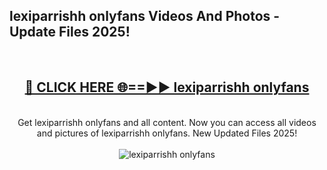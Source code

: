 <h2>lexiparrishh onlyfans Videos And Photos - Update Files 2025!</h2>
<br>
<div align="center">
<h2><a href="https://linkcuts.com/hfmhzwbr" rel="nofollow">🔴 CLICK HERE 🌐==►► lexiparrishh onlyfans</a></h2>
<br>
Get lexiparrishh onlyfans and all content. Now you can access all videos and pictures of lexiparrishh onlyfans. New Updated Files 2025!
<br>
<br>
<a href="https://linkcuts.com/hfmhzwbr" rel="nofollow" data-target="animated-image.originalLink"><img src="https://i.ibb.co.com/WyWwxjT/player-gif2.gif" alt="lexiparrishh onlyfans" style="max-width: 100%; display: inline-block;" data-target="animated-image.originalImage"></a>
</div>
<br>